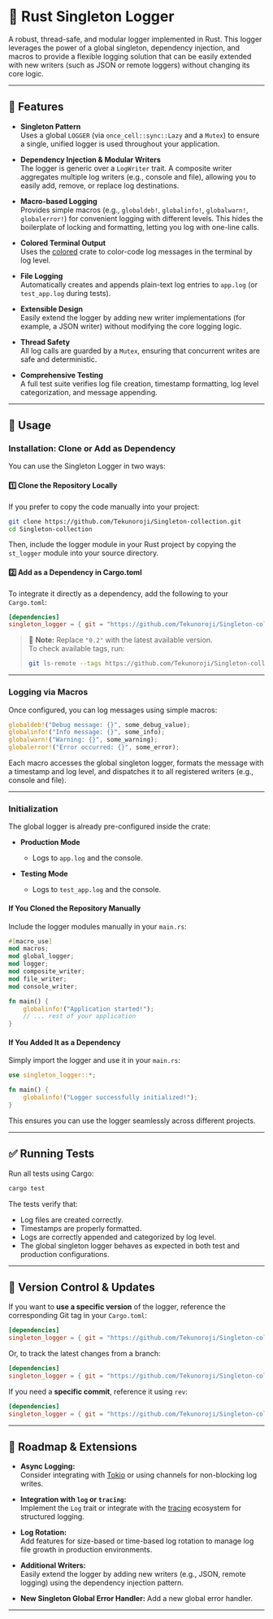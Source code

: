 # 🦀 Rust Singleton Logger

A robust, thread-safe, and modular logger implemented in Rust. This logger leverages the power of a global singleton, dependency injection, and macros to provide a flexible logging solution that can be easily extended with new writers (such as JSON or remote loggers) without changing its core logic.

---

## 🚀 Features

- **Singleton Pattern**  
  Uses a global `LOGGER` (via `once_cell::sync::Lazy` and a `Mutex`) to ensure a single, unified logger is used throughout your application.

- **Dependency Injection & Modular Writers**  
  The logger is generic over a `LogWriter` trait. A composite writer aggregates multiple log writers (e.g., console and file), allowing you to easily add, remove, or replace log destinations.

- **Macro-based Logging**  
  Provides simple macros (e.g., `globaldeb!`, `globalinfo!`, `globalwarn!`, `globalerror!`) for convenient logging with different levels. This hides the boilerplate of locking and formatting, letting you log with one-line calls.

- **Colored Terminal Output**  
  Uses the [colored](https://docs.rs/colored) crate to color-code log messages in the terminal by log level.

- **File Logging**  
  Automatically creates and appends plain-text log entries to `app.log` (or `test_app.log` during tests).

- **Extensible Design**  
  Easily extend the logger by adding new writer implementations (for example, a JSON writer) without modifying the core logging logic.

- **Thread Safety**  
  All log calls are guarded by a `Mutex`, ensuring that concurrent writes are safe and deterministic.

- **Comprehensive Testing**  
  A full test suite verifies log file creation, timestamp formatting, log level categorization, and message appending.

---

## 📝 Usage

### **Installation: Clone or Add as Dependency**

You can use the Singleton Logger in two ways:

#### **1️⃣ Clone the Repository Locally**
If you prefer to copy the code manually into your project:
```sh
git clone https://github.com/Tekunoroji/Singleton-collection.git
cd Singleton-collection
```
Then, include the logger module in your Rust project by copying the `st_logger` module into your source directory.

#### **2️⃣ Add as a Dependency in Cargo.toml**
To integrate it directly as a dependency, add the following to your `Cargo.toml`:

```toml
[dependencies]
singleton_logger = { git = "https://github.com/Tekunoroji/Singleton-collection.git", tag = "0.2" }
```

> 🔹 **Note:** Replace `"0.2"` with the latest available version.  
> To check available tags, run:
> ```sh
> git ls-remote --tags https://github.com/Tekunoroji/Singleton-collection.git
> ```

---

### **Logging via Macros**

Once configured, you can log messages using simple macros:

```rust
globaldeb!("Debug message: {}", some_debug_value);
globalinfo!("Info message: {}", some_info);
globalwarn!("Warning: {}", some_warning);
globalerror!("Error occurred: {}", some_error);
```

Each macro accesses the global singleton logger, formats the message with a timestamp and log level, and dispatches it to all registered writers (e.g., console and file).

---

### **Initialization**

The global logger is already pre-configured inside the crate:

- **Production Mode**  
  - Logs to `app.log` and the console.
  
- **Testing Mode**  
  - Logs to `test_app.log` and the console.

#### **If You Cloned the Repository Manually**
Include the logger modules manually in your `main.rs`:
```rust
#[macro_use]
mod macros;
mod global_logger;
mod logger;
mod composite_writer;
mod file_writer;
mod console_writer;

fn main() {
    globalinfo!("Application started!");
    // ... rest of your application
}
```

#### **If You Added It as a Dependency**
Simply import the logger and use it in your `main.rs`:
```rust
use singleton_logger::*;

fn main() {
    globalinfo!("Logger successfully initialized!");
}
```

This ensures you can use the logger seamlessly across different projects.

---

## ✅ Running Tests

Run all tests using Cargo:

```sh
cargo test
```

The tests verify that:
- Log files are created correctly.
- Timestamps are properly formatted.
- Logs are correctly appended and categorized by log level.
- The global singleton logger behaves as expected in both test and production configurations.

---

## 🔄 Version Control & Updates

If you want to **use a specific version** of the logger, reference the corresponding Git tag in your `Cargo.toml`:

```toml
[dependencies]
singleton_logger = { git = "https://github.com/Tekunoroji/Singleton-collection.git", tag = "0.2" }
```

Or, to track the latest changes from a branch:

```toml
[dependencies]
singleton_logger = { git = "https://github.com/Tekunoroji/Singleton-collection.git", branch = "main" }
```

If you need a **specific commit**, reference it using `rev`:

```toml
[dependencies]
singleton_logger = { git = "https://github.com/Tekunoroji/Singleton-collection.git", rev = "abc123def456" }
```

---

## 🔮 Roadmap & Extensions

- **Async Logging:**  
  Consider integrating with [Tokio](https://tokio.rs/) or using channels for non-blocking log writes.

- **Integration with `log` or `tracing`:**  
  Implement the `Log` trait or integrate with the [tracing](https://docs.rs/tracing) ecosystem for structured logging.

- **Log Rotation:**  
  Add features for size-based or time-based log rotation to manage log file growth in production environments.

- **Additional Writers:**  
  Easily extend the logger by adding new writers (e.g., JSON, remote logging) using the dependency injection pattern.

- **New Singleton Global Error Handler:**
  Add a new global error handler. 

---



